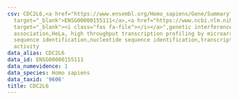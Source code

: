 ```yaml
---
csv: CDC2L6,<a href="https://www.ensembl.org/Homo_sapiens/Gene/Summary?db=core;g=ENSG00000155111"
  target="_blank">ENSG00000155111</a>,<a href="https://www.ncbi.nlm.nih.gov/pubmed/17216044"
  target="_blank"><i class="fas fa-file"></i></a>",genetic interference,functional
  association,HeLa, high throughput transcription profiling by microarray,nucleotide
  sequence identification,nucleotide sequence identification,transcriptional regulation,down-regulates
  activity
data_alias: CDC2L6
data_id: ENSG00000155111
data_numevidence: 1
data_species: Homo sapiens
data_taxid: '9606'
title: CDC2L6
---
```

